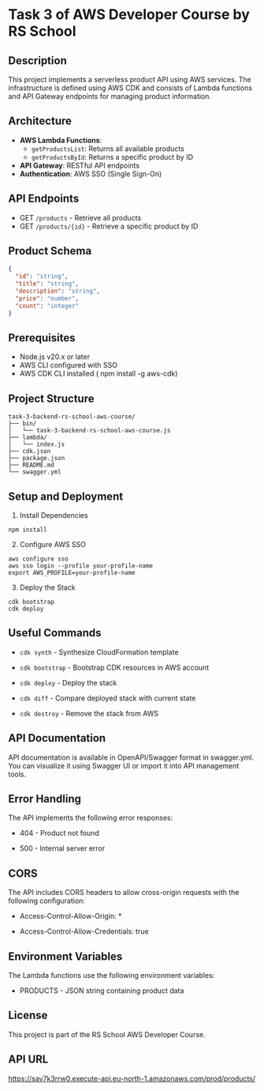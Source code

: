 # Task 3 of AWS Developer Course by RS School

## Description
This project implements a serverless product API using AWS services. The infrastructure is defined using AWS CDK and consists of Lambda functions and API Gateway endpoints for managing product information.

## Architecture
- **AWS Lambda Functions**:
  - `getProductsList`: Returns all available products
  - `getProductsById`: Returns a specific product by ID
- **API Gateway**: RESTful API endpoints
- **Authentication**: AWS SSO (Single Sign-On)

## API Endpoints
- GET `/products` - Retrieve all products
- GET `/products/{id}` - Retrieve a specific product by ID

## Product Schema
```json
{
  "id": "string",
  "title": "string",
  "description": "string",
  "price": "number",
  "count": "integer"
}
```
## Prerequisites
* Node.js v20.x or later
* AWS CLI configured with SSO
* AWS CDK CLI installed ( npm install -g aws-cdk)

## Project Structure
```
task-3-backend-rs-school-aws-course/
├── bin/
│   └── task-3-backend-rs-school-aws-course.js
├── lambda/
│   └── index.js
├── cdk.json
├── package.json
├── README.md
└── swagger.yml
```

## Setup and Deployment
1. Install Dependencies

`npm install`

2. Configure AWS SSO
```
aws configure sso
aws sso login --profile your-profile-name
export AWS_PROFILE=your-profile-name
```

3. Deploy the Stack
```
cdk bootstrap
cdk deploy
```

## Useful Commands
* `cdk synth` - Synthesize CloudFormation template

* `cdk bootstrap` - Bootstrap CDK resources in AWS account

* `cdk deploy` - Deploy the stack

* `cdk diff` - Compare deployed stack with current state

* `cdk destroy` - Remove the stack from AWS

## API Documentation
API documentation is available in OpenAPI/Swagger format in swagger.yml. You can visualize it using Swagger UI or import it into API management tools.

## Error Handling
The API implements the following error responses:

* 404 - Product not found

* 500 - Internal server error

## CORS
The API includes CORS headers to allow cross-origin requests with the following configuration:

* Access-Control-Allow-Origin: *

* Access-Control-Allow-Credentials: true

## Environment Variables
The Lambda functions use the following environment variables:

* PRODUCTS - JSON string containing product data

## License
This project is part of the RS School AWS Developer Course.

## API URL
https://sav7k3rrw0.execute-api.eu-north-1.amazonaws.com/prod/products/
